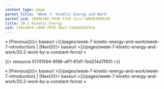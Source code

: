 ```yaml
---
content_type: page
parent_title: 'Week 7: Kinetic Energy and Work'
parent_uid: 1099b766-7930-f7e5-1ccc-c80d63899c02
title: 20.1 Kinetic Energy
uid: 134ce034-c409-79f8-36a7-214e6d16747e
---
```


« [Previous]({{< baseurl >}}/pages/week-7-kinetic-energy-and-work/week-7-introduction) | [Next]({{< baseurl >}}/pages/week-7-kinetic-energy-and-work/20.2-work-by-a-constant-force) »

{{< resource 51741564-6f86-aff1-61d1-7ed214d7f931 >}}

« [Previous]({{< baseurl >}}/pages/week-7-kinetic-energy-and-work/week-7-introduction) | [Next]({{< baseurl >}}/pages/week-7-kinetic-energy-and-work/20.2-work-by-a-constant-force) »